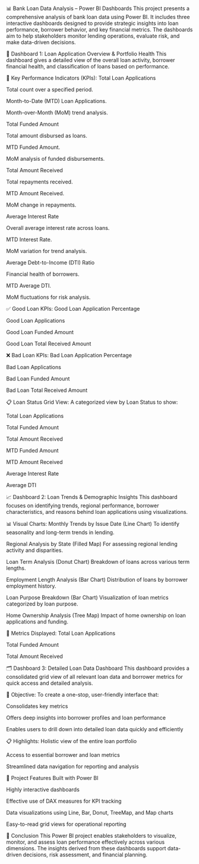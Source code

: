 📊 Bank Loan Data Analysis – Power BI Dashboards
This project presents a comprehensive analysis of bank loan data using Power BI. It includes three interactive dashboards designed to provide strategic insights into loan performance, borrower behavior, and key financial metrics. The dashboards aim to help stakeholders monitor lending operations, evaluate risk, and make data-driven decisions.

🧩 Dashboard 1: Loan Application Overview & Portfolio Health
This dashboard gives a detailed view of the overall loan activity, borrower financial health, and classification of loans based on performance.

🔹 Key Performance Indicators (KPIs):
Total Loan Applications

Total count over a specified period.

Month-to-Date (MTD) Loan Applications.

Month-over-Month (MoM) trend analysis.

Total Funded Amount

Total amount disbursed as loans.

MTD Funded Amount.

MoM analysis of funded disbursements.

Total Amount Received

Total repayments received.

MTD Amount Received.

MoM change in repayments.

Average Interest Rate

Overall average interest rate across loans.

MTD Interest Rate.

MoM variation for trend analysis.

Average Debt-to-Income (DTI) Ratio

Financial health of borrowers.

MTD Average DTI.

MoM fluctuations for risk analysis.

✅ Good Loan KPIs:
Good Loan Application Percentage

Good Loan Applications

Good Loan Funded Amount

Good Loan Total Received Amount

❌ Bad Loan KPIs:
Bad Loan Application Percentage

Bad Loan Applications

Bad Loan Funded Amount

Bad Loan Total Received Amount

📋 Loan Status Grid View:
A categorized view by Loan Status to show:

Total Loan Applications

Total Funded Amount

Total Amount Received

MTD Funded Amount

MTD Amount Received

Average Interest Rate

Average DTI

📈 Dashboard 2: Loan Trends & Demographic Insights
This dashboard focuses on identifying trends, regional performance, borrower characteristics, and reasons behind loan applications using visualizations.

📊 Visual Charts:
Monthly Trends by Issue Date (Line Chart)
To identify seasonality and long-term trends in lending.

Regional Analysis by State (Filled Map)
For assessing regional lending activity and disparities.

Loan Term Analysis (Donut Chart)
Breakdown of loans across various term lengths.

Employment Length Analysis (Bar Chart)
Distribution of loans by borrower employment history.

Loan Purpose Breakdown (Bar Chart)
Visualization of loan metrics categorized by loan purpose.

Home Ownership Analysis (Tree Map)
Impact of home ownership on loan applications and funding.

📌 Metrics Displayed:
Total Loan Applications

Total Funded Amount

Total Amount Received

🗂️ Dashboard 3: Detailed Loan Data Dashboard
This dashboard provides a consolidated grid view of all relevant loan data and borrower metrics for quick access and detailed analysis.

🎯 Objective:
To create a one-stop, user-friendly interface that:

Consolidates key metrics

Offers deep insights into borrower profiles and loan performance

Enables users to drill down into detailed loan data quickly and efficiently

📋 Highlights:
Holistic view of the entire loan portfolio

Access to essential borrower and loan metrics

Streamlined data navigation for reporting and analysis

📁 Project Features
Built with Power BI

Highly interactive dashboards

Effective use of DAX measures for KPI tracking

Data visualizations using Line, Bar, Donut, TreeMap, and Map charts

Easy-to-read grid views for operational reporting

🚀 Conclusion
This Power BI project enables stakeholders to visualize, monitor, and assess loan performance effectively across various dimensions. The insights derived from these dashboards support data-driven decisions, risk assessment, and financial planning.
